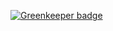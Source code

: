 
[![Greenkeeper badge](https://badges.greenkeeper.io/wafaagamal/csvFile.svg)](https://greenkeeper.io/)
